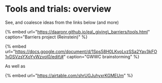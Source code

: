 # Tools and trials: overview

See, and coalesce ideas from the links below \(and more\)   




{% embed url="https://daaronr.github.io/ea\_giving\_barriers/tools.html" caption="Barriers project \(Reinstein\)" %}



{% embed url="https://docs.google.com/document/d/1Sps58H0LKvoLvzSSa2Yav3kFO1vDSVzsYXoYyWzvol0/edit\#" caption="GWWC brainstorming" %}



  
As well as

{% embed url="https://airtable.com/shrUGJuhyxrKGMEUm" %}



